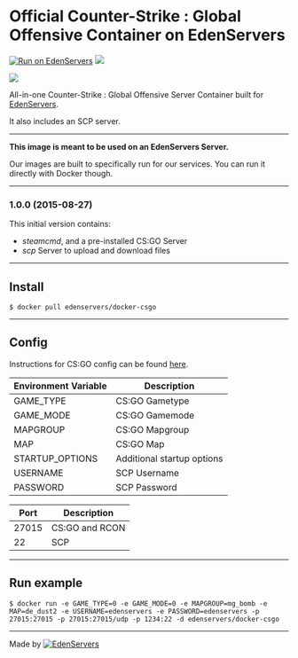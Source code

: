 # Official Counter-Strike : Global Offensive Container on EdenServers

[![Run on EdenServers](https://img.shields.io/badge/EdenServers-view-blue.svg)](http://www.edenservers.us)
[![](https://badge.imagelayers.io/edenservers/csgo:latest.svg)](https://imagelayers.io/?images=edenservers/csgo:latest 'Get your own badge on imagelayers.io')

![](http://image.noelshack.com/fichiers/2015/35/1440632013-csgo-logo1.png)

All-in-one Counter-Strike : Global Offensive Server Container built for [EdenServers](http://www.edenservers.us).

It also includes an SCP server.

---

**This image is meant to be used on an EdenServers Server.**

Our images are built to specifically run for our services. You can run it directly with Docker though.

---
### 1.0.0 (2015-08-27)

This initial version contains:

* *steamcmd*, and a pre-installed CS:GO Server
* *scp* Server to upload and download files

---

## Install

    $ docker pull edenservers/docker-csgo

---

## Config

Instructions for CS:GO config can be found [here](https://developer.valvesoftware.com/wiki/Counter-Strike:_Global_Offensive_Dedicated_Servers).

| Environment Variable  | Description |
| ------------- | ------------- |
| GAME_TYPE | CS:GO Gametype  |
| GAME_MODE   | CS:GO Gamemode  |
| MAPGROUP    | CS:GO Mapgroup  |
| MAP    | CS:GO Map  |
| STARTUP_OPTIONS    | Additional startup options  |
| USERNAME    | SCP Username  |
| PASSWORD     | SCP Password  |

| Port  | Description |
| ------------- | ------------- |
| 27015 | CS:GO and RCON  |
| 22 | SCP  |

---

## Run example

    $ docker run -e GAME_TYPE=0 -e GAME_MODE=0 -e MAPGROUP=mg_bomb -e MAP=de_dust2 -e USERNAME=edenservers -e PASSWORD=edenservers -p 27015:27015 -p 27015:27015/udp -p 1234:22 -d edenservers/docker-csgo

---

Made by [![EdenServers](http://image.noelshack.com/fichiers/2015/35/1440630894-logo.png)](https://www.edenservers.us)
